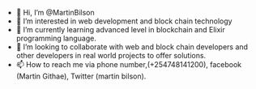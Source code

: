- 👋 Hi, I’m @MartinBilson
- 👀 I’m interested in web development and block chain technology
- 🌱 I’m currently learning advanced level in blockchain and Elixir programming language.
- 💞️ I’m looking to collaborate with web and block chain developers and other developers in real world projects to offer solutions. 
- 📫 How to reach me via phone number,(+254748141200), facebook (Martin Githae), Twitter (martin bilson).

<!---
MartinBilson/MartinBilson is a ✨ special ✨ repository because its `README.md` (this file) appears on your GitHub profile.
You can click the Preview link to take a look at your changes.
--->
